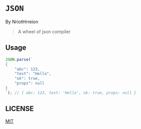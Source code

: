 # `JSON`

By NriotHrreion

> A wheel of json compiler

## Usage

```js
JSON.parse(`
{
    "abc": 123,
    "test": "Hello",
    "ok": true,
    "props": null
}
`); // { abc: 123, test: 'Hello', ok: true, props: null }
```

## LICENSE

[MIT](./LICENSE)

